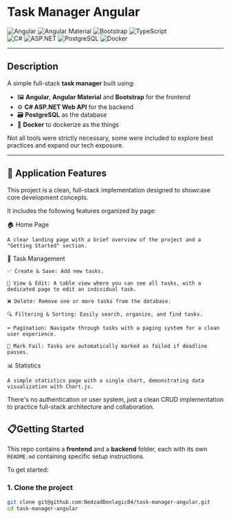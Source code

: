 # Task Manager Angular

![Angular](https://img.shields.io/badge/Angular-E23237?style=for-the-badge&logo=angular&logoColor=white)
![Angular Material](https://img.shields.io/badge/Angular%20Material-0081CB?style=for-the-badge&logo=angular&logoColor=white)
![Bootstrap](https://img.shields.io/badge/Bootstrap-7952B3?style=for-the-badge&logo=bootstrap&logoColor=white)
![TypeScript](https://img.shields.io/badge/TypeScript-3178C6?style=for-the-badge&logo=typescript&logoColor=white)
<br>
![C#](https://img.shields.io/badge/C%23-239120?style=for-the-badge&logo=c-sharp&logoColor=white)
![ASP.NET](https://img.shields.io/badge/ASP.NET-512BD4?style=for-the-badge&logo=asp.dotnet&logoColor=white)
![PostgreSQL](https://img.shields.io/badge/PostgreSQL-336791?style=for-the-badge&logo=postgresql&logoColor=white)
![Docker](https://img.shields.io/badge/Docker-2496ED?style=for-the-badge&logo=docker&logoColor=white)

---

## Description

A simple full-stack **task manager** built using:

- 🖼️ **Angular**, **Angular Material** and **Bootstrap** for the frontend
- ⚙️ **C# ASP.NET Web API** for the backend
- 🗃️ **PostgreSQL** as the database
- 🐳 **Docker** to dockerize as the things

Not all tools were strictly necessary, some were included to explore best practices and expand our tech exposure.

---

## 🚀 Application Features

This project is a clean, full-stack implementation designed to showcase core development concepts.

It includes the following features organized by page:

🏠 Home Page

    A clear landing page with a brief overview of the project and a "Getting Started" section.

📝 Task Management

    ✅ Create & Save: Add new tasks.

    📝 View & Edit: A table view where you can see all tasks, with a dedicated page to edit an individual task.

    ❌ Delete: Remove one or more tasks from the database.

    🔍 Filtering & Sorting: Easily search, organize, and find tasks.

    ➡️ Pagination: Navigate through tasks with a paging system for a clean user experience.

    📌 Mark Fail: Tasks are automatically marked as failed if deadline passes.

📊 Statistics

    A simple statistics page with a single chart, demonstrating data visualization with Chart.js.

There's no authentication or user system, just a clean CRUD implementation to practice full-stack architecture and collaboration.

## 📋Getting Started

This repo contains a **frontend** and a **backend** folder, each with its own `README.md` containing specific setup instructions.

To get started:

### 1. Clone the project

```bash
git clone git@github.com:NedzadDonlagic04/task-manager-angular.git
cd task-manager-angular
```
